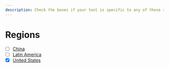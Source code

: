 ```yaml
---
description: Check the boxes if your tool is specific to any of these regions
---
```

# Regions

* [ ] [China](https://bellingcat.gitbook.io/toolkit/regions/china)
* [ ] [Latin America](https://bellingcat.gitbook.io/toolkit/regions/latin-america)
* [x] [United States](https://bellingcat.gitbook.io/toolkit/regions/us)
